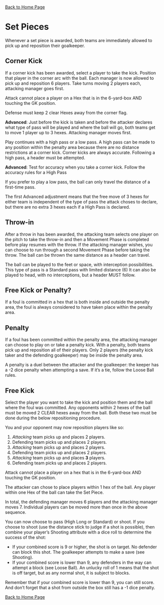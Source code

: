 [Back to Home Page](https://counterattackgame.github.io/wiki)
# Set Pieces

Whenever a set piece is awarded, both teams are immediately allowed to pick up and reposition their goalkeeper.

## Corner Kick

If a corner kick has been awarded, select a player to take the kick. Position that player in the corner arc with the ball. Each manager is now allowed to pick up and reposition 6 players. Take turns moving 2 players each, attacking manager goes first.

Attack cannot place a player on a Hex that is in the 6-yard-box AND touching the GK position.

Defense must keep 2 clear Hexes away from the corner flag.

**Advanced**: Just before the kick is taken and before the attacker declares what type of pass will be played and where the ball will go, both teams get to move 1 player up to 3 hexes. Attacking manager moves first.

Play continues with a high pass or a low pass. A high pass can be made to any position within the penalty area because there are no distance restrictions at a corner kick. Corner kicks are always accurate. Following a high pass, a header must be attempted.

**Advanced**: Test for accuracy when you take a corner kick. Follow the accuracy rules for a High Pass

If you prefer to play a low pass, the ball can only travel the distance of a first-time pass.

The first Advanced adjustment means that the free move of 3 hexes for either team is independent of the type of pass the attack choses to declare, but there are no extra 3 hexes each if a High Pass is declared.

## Throw-in

After a throw in has been awarded, the attacking team selects one player on the pitch to take the throw-in and then a Movement Phase is completed before play resumes with the throw. If the attacking manager wishes, you can choose to run through a second Movement Phase before taking the throw. The ball can be thrown the same distance as a header can travel.

The ball can be played to the feet or space, with interception possibilities. This type of pass is a Standard pass with limited distance (6)
It can also be played to head, with no interceptions, but a header MUST follow.

## Free Kick or Penalty?

If a foul is committed in a hex that is both inside and outside the penalty area, the foul is always considered to have taken place within the penalty area.

## Penalty

If a foul has been committed within the penalty area, the attacking manager can choose to play on or take a penalty kick. With a penalty, both teams pick up and reposition all of their players. Only 2 players (the penalty kick taker and the defending goalkeeper) may be inside the penalty area.

A penalty is a duel between the attacker and the goalkeeper:
the keeper has a -2 dice penalty when attempting a save. If it’s a tie, follow the Loose Ball rules.

## Free Kick

Select the player you want to take the kick and position them and the ball where the foul was committed. Any opponents within 2 hexes of the ball must be moved 2 CLEAR hexes away from the ball. Both these two must be done during the below repositioning procedure.

You and your opponent may now reposition players like so:

1. _Attacking_ team picks up and places 2 players.
2. Defending team picks up and places 2 players.
3. _Attacking_ team picks up and places 2 players.
4. Defending team picks up and places 2 players.
5. _Attacking_ team picks up and places **3** players.
6. Defending team picks up and places 2 players.

Attack cannot place a player on a hex that is in the 6-yard-box AND touching the GK position.

The attacker can chose to place players within 1 hex of the ball. Any player within one Hex of the ball can take the Set Piece.

In total, the defending manager moves 6 players and the attacking manager moves 7. Individual players can be moved more than once in the above sequence.

You can now choose to pass (High Long or Standard) or shoot. If you choose to shoot (use the distance stick to judge if a shot is possible), then combine your player’s Shooting attribute with a dice roll to determine the success of the shot:

- If your combined score is 9 or higher, the shot is on target. No defender can block this shot. The goalkeeper attempts to make a save (see Shooting).
- If your combined score is lower than 9, any defenders in the way can attempt a block (see Loose Ball).
An unlucky roll of 1 means that the shot is off target, but as any normal shot, it is subject to blocks.

Remember that if your combined score is lower than 9, you can still score. And don’t forget that a shot from outside the box still has a -1 dice penalty.

[Back to Home Page](https://counterattackgame.github.io/wiki)